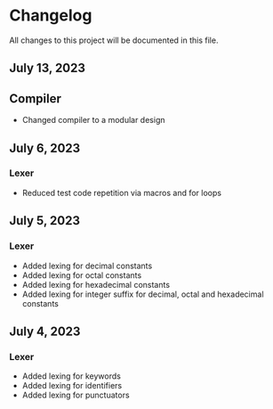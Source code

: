 # Changelog

All changes to this project will be documented in this file.

## July 13, 2023

## Compiler

- Changed compiler to a modular design

## July 6, 2023

### Lexer

- Reduced test code repetition via macros and for loops

## July 5, 2023

### Lexer

- Added lexing for decimal constants
- Added lexing for octal constants
- Added lexing for hexadecimal constants
- Added lexing for integer suffix for decimal, octal and hexadecimal constants

## July 4, 2023

### Lexer

- Added lexing for keywords
- Added lexing for identifiers
- Added lexing for punctuators

